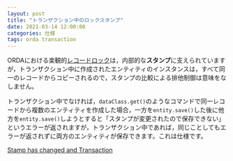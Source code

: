 ```yaml
---
layout: post
title: "トランザクション中のロックスタンプ"
date: 2021-03-14 12:00:00
categories: 仕様
tags: orda transaction
---
```


ORDAにおける楽観的[レコードロック](https://doc.4d.com/4Dv18/4D/18/Entity-locking.300-4575758.ja.html)は，内部的な**スタンプ**に支えられていますが，トランザクション中に作成されたエンティティのインスタンスは，すべて同一のレコードからコピーされるので，スタンプの比較による排他制御は意味をなしません。

トランザクション中でなければ，`dataClass.get()`のようなコマンドで同一レコードから複数のエンティティを作成した場合，一方を`entity.save()`した後に他方を`entity.save()`しようとすると「スタンプが変更されたので保存できない」というエラーが返されますが，トランザクション中であれば，同じことしてもエラーが返されずに両方のエンティティが保存できます。これは仕様です。

<i class="fa fa-external-link" aria-hidden="true"></i> [Stamp has changed and Transaction](https://discuss.4d.com/t/aci0101779-stamp-has-changed-and-transaction/18045/3)
